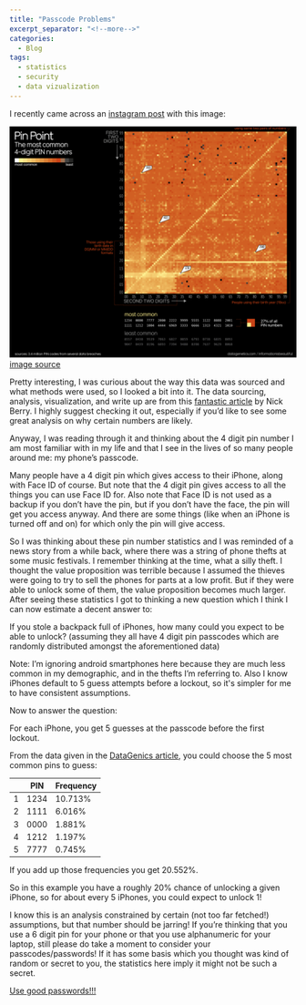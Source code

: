 ```yaml
---
title: "Passcode Problems"
excerpt_separator: "<!--more-->"
categories:
  - Blog
tags:
  - statistics
  - security
  - data vizualization
---
```


I recently came across an [instagram post](https://www.instagram.com/p/C6rb2_kvkHF/?igsh=MWVsZTMzMTh1eGJpaw%3D%3D&img_index=1) with this image: <!--more-->

![Heatmap Data Visualization](/assets/images/passcode_problems_images/big_pin_pic.png)
[image source](https://informationisbeautiful.net/visualizations/most-common-pin-codes/)

Pretty interesting, I was curious about the way this data was sourced and what methods were used, so I looked a bit into it. The data sourcing, analysis, visualization, and write up are from this [fantastic article](http://www.datagenetics.com/blog/september32012/index.html) by Nick Berry. I highly suggest checking it out, especially if you’d like to see some great analysis on why certain numbers are likely.

Anyway, I was reading through it and thinking about the 4 digit pin number I am most familiar with in my life and that I see in the lives of so many people around me: my phone’s passcode.

Many people have a 4 digit pin which gives access to their iPhone, along with Face ID of course. But note that the 4 digit pin gives access to all the things you can use Face ID for. Also note that Face ID is not used as a backup if you don’t have the pin, but if you don’t have the face, the pin will get you access anyway. And there are some things (like when an iPhone is turned off and on) for which only the pin will give access.

So I was thinking about these pin number statistics and I was reminded of a news story from a while back, where there was a string of phone thefts at some music festivals. I remember thinking at the time, what a silly theft. I thought the value proposition was terrible because I assumed the thieves were going to try to sell the phones for parts at a low profit. But if they were able to unlock some of them, the value proposition becomes much larger. After seeing these statistics I got to thinking a new question which I think I can now estimate a decent answer to:

If you stole a backpack full of iPhones, how many could you expect to be able to unlock? (assuming they all have 4 digit pin passcodes which are randomly distributed amongst the aforementioned data)

Note: I’m ignoring android smartphones here because they are much less common in my demographic, and in the thefts I’m referring to. Also I know iPhones default to 5 guess attempts before a lockout, so it's simpler for me to have consistent assumptions.

Now to answer the question:

For each iPhone, you get 5 guesses at the passcode before the first lockout.

From the data given in the [DataGenics article](http://www.datagenetics.com/blog/september32012/index.html), you could choose the 5 most common pins to guess:

|	| PIN	| Frequency	|
|--------	| -------	| -----------------	|
| 1	| 1234	| 10.713%	|
| 2	| 1111	| 6.016%	|
| 3	| 0000	| 1.881%	|
| 4	| 1212	| 1.197%	|
| 5	| 7777	| 0.745%	|

If you add up those frequencies you get 20.552%.

So in this example you have a roughly 20% chance of unlocking a given iPhone, so for about every 5 iPhones, you could expect to unlock 1!

I know this is an analysis constrained by certain (not too far fetched!) assumptions, but that number should be jarring! If you’re thinking that you use a 6 digit pin for your phone or that you use alphanumeric for your laptop, still please do take a moment to consider your passcodes/passwords! If it has some basis which you thought was kind of random or secret to you, the statistics here imply it might not be such a secret.

[Use good passwords!!!](https://www.cisa.gov/secure-our-world/use-strong-passwords)
